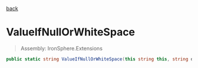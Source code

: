 ﻿

[back](/IronSphere.Extensions/types/StringExtension)

# ValueIfNullOrWhiteSpace

> Assembly: IronSphere.Extensions

```csharp
public static string ValueIfNullOrWhiteSpace(this string this, string defaultValue)
```



 